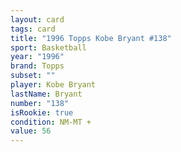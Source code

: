 ```yaml
---
layout: card
tags: card
title: "1996 Topps Kobe Bryant #138"
sport: Basketball
year: "1996"
brand: Topps
subset: ""
player: Kobe Bryant
lastName: Bryant
number: "138"
isRookie: true
condition: NM-MT +
value: 56
---
```

